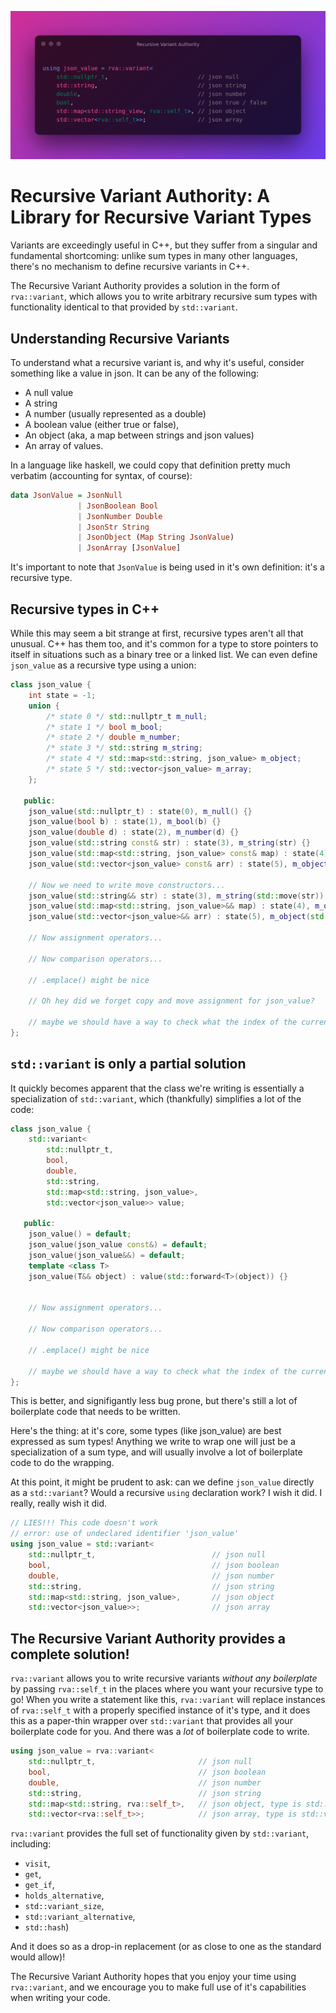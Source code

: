 ![](.github/recursive-variant-authority.png)

# Recursive Variant Authority: A Library for Recursive Variant Types

Variants are exceedingly useful in C++, but they suffer from a singular and
fundamental shortcoming: unlike sum types in many other languages, there's no
mechanism to define recursive variants in C++.

The Recursive Variant Authority provides a solution in the form of
`rva::variant`, which allows you to write arbitrary recursive sum types with
functionality identical to that provided by `std::variant`.

## Understanding Recursive Variants

To understand what a recursive variant is, and why it's useful, consider
something like a value in json. It can be any of the following:

- A null value
- A string
- A number (usually represented as a double)
- A boolean value (either true or false),
- An object (aka, a map between strings and json values)
- An array of values.

In a language like haskell, we could copy that definition pretty much verbatim
(accounting for syntax, of course):

```hs
data JsonValue = JsonNull
               | JsonBoolean Bool
               | JsonNumber Double
               | JsonStr String
               | JsonObject (Map String JsonValue)
               | JsonArray [JsonValue]
```

It's important to note that `JsonValue` is being used in it's own definition:
it's a recursive type.

## Recursive types in C++

While this may seem a bit strange at first, recursive types aren't all that
unusual. C++ has them too, and it's common for a type to store pointers to
itself in situations such as a binary tree or a linked list. We can even define
`json_value` as a recursive type using a union:

```cpp
class json_value {
    int state = -1;
    union {
        /* state 0 */ std::nullptr_t m_null;
        /* state 1 */ bool m_bool;
        /* state 2 */ double m_number;
        /* state 3 */ std::string m_string;
        /* state 4 */ std::map<std::string, json_value> m_object;
        /* state 5 */ std::vector<json_value> m_array;
    };

   public:
    json_value(std::nullptr_t) : state(0), m_null() {}
    json_value(bool b) : state(1), m_bool(b) {}
    json_value(double d) : state(2), m_number(d) {}
    json_value(std::string const& str) : state(3), m_string(str) {}
    json_value(std::map<std::string, json_value> const& map) : state(4), m_object(map) {}
    json_value(std::vector<json_value> const& arr) : state(5), m_object(m_array) {}

    // Now we need to write move constructors...
    json_value(std::string&& str) : state(3), m_string(std::move(str)) {}
    json_value(std::map<std::string, json_value>&& map) : state(4), m_object(std::move(map)) {}
    json_value(std::vector<json_value>&& arr) : state(5), m_object(std::move(m_array)) {}

    // Now assignment operators...

    // Now comparison operators...

    // .emplace() might be nice

    // Oh hey did we forget copy and move assignment for json_value?

    // maybe we should have a way to check what the index of the currently active element is
};
```

## `std::variant` is only a partial solution
It quickly becomes apparent that the class we're writing is essentially a
specialization of `std::variant`, which (thankfully) simplifies a lot of the
code:

```cpp
class json_value {
    std::variant<
        std::nullptr_t,
        bool,
        double,
        std::string,
        std::map<std::string, json_value>,
        std::vector<json_value>> value;

   public:
    json_value() = default;
    json_value(json_value const&) = default;
    json_value(json_value&&) = default;
    template <class T>
    json_value(T&& object) : value(std::forward<T>(object)) {}


    // Now assignment operators...

    // Now comparison operators...

    // .emplace() might be nice

    // maybe we should have a way to check what the index of the currently active element is
};
```

This is better, and signifigantly less bug prone, but there's still a lot of
boilerplate code that needs to be written.

Here's the thing: at it's core, some types (like json_value) are best expressed
as sum types! Anything we write to wrap one will just be a specialization of a
sum type, and will usually involve a lot of boilerplate code to do the wrapping.

At this point, it might be prudent to ask: can we define `json_value` directly
as a `std::variant`? Would a recursive `using` declaration work? I wish it did.
I really, really wish it did.

```cpp
// LIES!!! This code doesn't work
// error: use of undeclared identifier 'json_value'
using json_value = std::variant<
    std::nullptr_t,                          // json null
    bool,                                    // json boolean
    double,                                  // json number
    std::string,                             // json string
    std::map<std::string, json_value>,       // json object
    std::vector<json_value>>;                // json array
```

## The Recursive Variant Authority provides a complete solution!

`rva::variant` allows you to write recursive variants _without any boilerplate_
by passing `rva::self_t` in the places where you want your recursive type to go!
When you write a statement like this, `rva::variant` will replace instances of
`rva::self_t` with a properly specified instance of it's type, and it does this
as a paper-thin wrapper over `std::variant` that provides all your boilerplate
code for you. And there was a _lot_ of boilerplate code to write.

```cpp
using json_value = rva::variant<
    std::nullptr_t,                       // json null
    bool,                                 // json boolean
    double,                               // json number
    std::string,                          // json string
    std::map<std::string, rva::self_t>,   // json object, type is std::map<std::string, json_value>
    std::vector<rva::self_t>>;            // json array, type is std::vector<json_value>
```

`rva::variant` provides the full set of functionality given by `std::variant`,
including:

- `visit`,
- `get`,
- `get_if`,
- `holds_alternative`,
- `std::variant_size`,
- `std::variant_alternative`,
- `std::hash`)

And it does so as a drop-in replacement (or as close to one as the standard
would allow)!

The Recursive Variant Authority hopes that you enjoy your time using
`rva::variant`, and we encourage you to make full use of it's capabilities when
writing your code.
